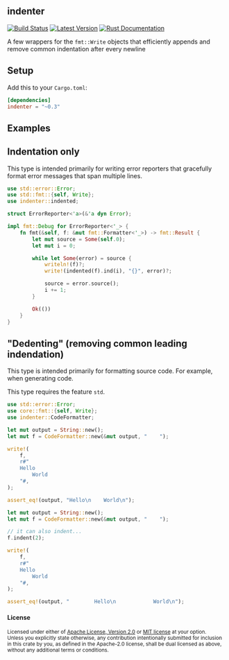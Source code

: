 ## indenter

[![Build Status][actions-badge]][actions-url]
[![Latest Version][version-badge]][version-url]
[![Rust Documentation][docs-badge]][docs-url]

[actions-badge]: https://github.com/yaahc/indenter/workflows/Continuous%20integration/badge.svg
[actions-url]: https://github.com/yaahc/indenter/actions?query=workflow%3A%22Continuous+integration%22
[version-badge]: https://img.shields.io/crates/v/indenter.svg
[version-url]: https://crates.io/crates/indenter
[docs-badge]: https://img.shields.io/badge/docs-latest-blue.svg
[docs-url]: https://docs.rs/indenter

A few wrappers for the `fmt::Write` objects that efficiently appends and remove
common indentation after every newline

## Setup

Add this to your `Cargo.toml`:

```toml
[dependencies]
indenter = "~0.3"
```

## Examples

## Indentation only

This type is intended primarily for writing error reporters that gracefully
format error messages that span multiple lines.

```rust
use std::error::Error;
use std::fmt::{self, Write};
use indenter::indented;

struct ErrorReporter<'a>(&'a dyn Error);

impl fmt::Debug for ErrorReporter<'_> {
    fn fmt(&self, f: &mut fmt::Formatter<'_>) -> fmt::Result {
        let mut source = Some(self.0);
        let mut i = 0;

        while let Some(error) = source {
            writeln!(f)?;
            write!(indented(f).ind(i), "{}", error)?;

            source = error.source();
            i += 1;
        }

        Ok(())
    }
}
```

## "Dedenting" (removing common leading indendation)

This type is intended primarily for formatting source code. For example, when
generating code.

This type requires the feature `std`.

```rust
use std::error::Error;
use core::fmt::{self, Write};
use indenter::CodeFormatter;

let mut output = String::new();
let mut f = CodeFormatter::new(&mut output, "    ");

write!(
    f,
    r#"
    Hello
        World
    "#,
);

assert_eq!(output, "Hello\n    World\n");

let mut output = String::new();
let mut f = CodeFormatter::new(&mut output, "    ");

// it can also indent...
f.indent(2);

write!(
    f,
    r#"
    Hello
        World
    "#,
);

assert_eq!(output, "        Hello\n            World\n");
```

#### License

<sup>
Licensed under either of <a href="LICENSE-APACHE">Apache License, Version
2.0</a> or <a href="LICENSE-MIT">MIT license</a> at your option.
</sup>

<br>

<sub>
Unless you explicitly state otherwise, any contribution intentionally submitted
for inclusion in this crate by you, as defined in the Apache-2.0 license, shall
be dual licensed as above, without any additional terms or conditions.
</sub>
